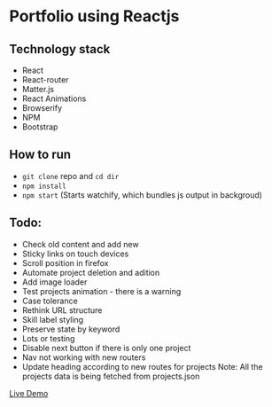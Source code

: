 # Portfolio using Reactjs

## Technology stack
- React
- React-router
- Matter.js
- React Animations
- Browserify
- NPM
- Bootstrap
 
## How to run 
- ```git clone``` repo and ```cd dir```
- ```npm install```
- ```npm start``` (Starts watchify, which bundles js output in backgroud)

## Todo:
- Check old content and add new
- Sticky links on touch devices
- Scroll position in firefox 
- Automate project deletion and adition
- Add image loader
- Test projects animation - there is a warning 
- Case tolerance 
- Rethink URL structure
- Skill label styling   
- Preserve state by keyword
- Lots or testing 
- Disable next button if there is only one project 
- Nav not working with new routers
- Update heading according to new routes for projects
Note: All the projects data is being fetched from projects.json 

[Live Demo](http://gurpreetsran.github.io/gs/#/home)
